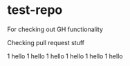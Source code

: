 # test-repo
For checking out GH functionality

Checking pull request stuff

1 hello
1 hello
1 hello
1 hello
1 hello
1 hello
